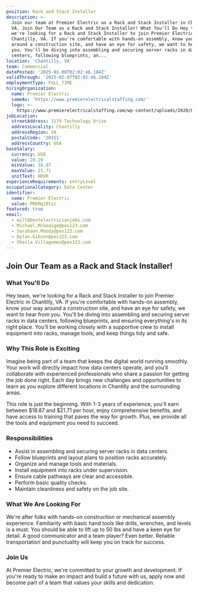 ```yaml
---
position: Rack and Stack Installer
description: >-
  Join our team at Premier Electric as a Rack and Stack Installer in Chantilly,
  VA. Join Our Team as a Rack and Stack Installer! What You'll Do Hey team,
  we're looking for a Rack and Stack Installer to join Premier Electric in
  Chantilly, VA. If you're comfortable with hands-on assembly, know your way
  around a construction site, and have an eye for safety, we want to hear from
  you. You'll be diving into assembling and securing server racks in data
  centers, following blueprints, an...
location: 'Chantilly, VA'
team: Commercial
datePosted: '2025-01-08T02:02:46.184Z'
validThrough: '2025-02-07T02:02:46.184Z'
employmentType: FULL_TIME
hiringOrganization:
  name: Premier Electric
  sameAs: 'https://www.premierelectricalstaffing.com/'
  logo: >-
    https://www.premierelectricalstaffing.com/wp-content/uploads/2020/05/Premier-Electrical-Staffing-logo.png
jobLocation:
  streetAddress: 3179 Technology Drive
  addressLocality: Chantilly
  addressRegion: VA
  postalCode: '20151'
  addressCountry: USA
baseSalary:
  currency: USD
  value: 20.29
  minValue: 18.87
  maxValue: 21.71
  unitText: HOUR
experienceRequirements: entryLevel
occupationalCategory: Data Center
identifier:
  name: Premier Electric
  value: PREMq18tic
featured: true
email:
  - will@bestelectricianjobs.com
  - Michael.Mckeaige@pes123.com
  - Sarahann.Moody@pes123.com
  - Dylan.Gibson@pes123.com
  - Sheila.Villagomez@pes123.com
---
```




## Join Our Team as a Rack and Stack Installer!

### What You'll Do

Hey team, we're looking for a Rack and Stack Installer to join Premier Electric in Chantilly, VA. If you're comfortable with hands-on assembly, know your way around a construction site, and have an eye for safety, we want to hear from you. You'll be diving into assembling and securing server racks in data centers, following blueprints, and ensuring everything's in its right place. You’ll be working closely with a supportive crew to install equipment into racks, manage tools, and keep things tidy and safe. 

### Why This Role is Exciting

Imagine being part of a team that keeps the digital world running smoothly. Your work will directly impact how data centers operate, and you'll collaborate with experienced professionals who share a passion for getting the job done right. Each day brings new challenges and opportunities to learn as you explore different locations in Chantilly and the surrounding areas. 

This role is just the beginning. With 1-3 years of experience, you'll earn between $18.87 and $21.71 per hour, enjoy comprehensive benefits, and have access to training that paves the way for growth. Plus, we provide all the tools and equipment you need to succeed.

### Responsibilities

- Assist in assembling and securing server racks in data centers.
- Follow blueprints and layout plans to position racks accurately.
- Organize and manage tools and materials.
- Install equipment into racks under supervision.
- Ensure cable pathways are clear and accessible.
- Perform basic quality checks.
- Maintain cleanliness and safety on the job site.

### What We Are Looking For

We're after folks with hands-on construction or mechanical assembly experience. Familiarity with basic hand tools like drills, wrenches, and levels is a must. You should be able to lift up to 50 lbs and have a keen eye for detail. A good communicator and a team player? Even better. Reliable transportation and punctuality will keep you on track for success.

### Join Us

At Premier Electric, we're committed to your growth and development. If you're ready to make an impact and build a future with us, apply now and become part of a team that values your skills and dedication.